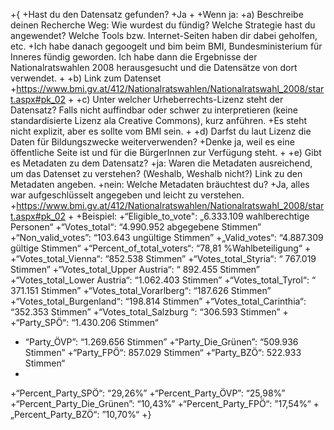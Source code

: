 +{
 +Hast du den Datensatz gefunden?
 +Ja
 +
 +Wenn ja:
 +a) Beschreibe deinen Recherche Weg: Wie wurdest du fündig? Welche Strategie hast du angewendet? Welche Tools bzw. Internet-Seiten haben dir dabei geholfen, etc.
 +Ich habe danach gegoogelt und bim beim BMI, Bundesministerium für Inneres fündig geworden. Ich habe dann die Ergebnisse der Nationalratswahlen 2008 herausgesucht und die Datensätze von dort verwendet.
 +
 +b) Link zum Datenset
 +https://www.bmi.gv.at/412/Nationalratswahlen/Nationalratswahl_2008/start.aspx#pk_02
 +
 +c) Unter welcher Urheberrechts-Lizenz steht der Datensatz? Falls nicht auffindbar oder schwer zu interpretieren (keine standardisierte Lizenz ala Creative Commons), kurz anführen.
 +Es steht nicht explizit, aber es sollte vom BMI sein.
 +
 +d) Darfst du laut Lizenz die Daten für Bildungszwecke weiterverwenden?
 +Denke ja, weil es eine öffentliche Seite ist und für die BürgerInnen zur Verfügung steht.
 +
 +e) Gibt es Metadaten zu dem Datensatz?
 +ja: Waren die Metadaten ausreichend, um das Datenset zu verstehen? (Weshalb, Weshalb nicht?) Link zu den Metadaten angeben.
 +nein: Welche Metadaten bräuchtest du?
 +Ja, alles war aufgeschlüsselt angegeben und leicht zu verstehen.
 +https://www.bmi.gv.at/412/Nationalratswahlen/Nationalratswahl_2008/start.aspx#pk_02
 +
 +Beispiel:
 +“Eligible_to_vote": „6.333.109 wahlberechtige Personen“
 +“Votes_total“: “4.990.952 abgegebene Stimmen”
 +“Non_valid_votes”: “103.643 ungültige Stimmen”
 +„Valid_votes“: “4.887.309 gültige Stimmen“
 +“Percent_of_total_voters“: “78,81 %Wahlbeteiligung“ 
 +
 +“Votes_total_Vienna“: “852.538 Stimmen”
 +“Votes_total_Styria“: “ 767.019 Stimmen”
 +“Votes_total_Upper Austria“: “ 892.455 Stimmen”
 +“Votes_total_Lower Austria“: “1.062.403 Stimmen”
 +“Votes_total_Tyrol“: “ 371.151 Stimmen”
 +“Votes_total_Vorarlberg“: “187.626 Stimmen”
 +“Votes_total_Burgenland“: “198.814 Stimmen”
 +“Votes_total_Carinthia“: “352.353 Stimmen”
 +“Votes_total_Salzburg “: “306.593 Stimmen”
 +
 +“Party_SPÖ“: “1.430.206 Stimmen“
 + “Party_ÖVP”: “1.269.656 Stimmen”
 +“Party_Die_Grünen”: “509.936 Stimmen”
 +“Party_FPÖ“: 857.029 Stimmen“
 +“Party_BZÖ“: 522.933 Stimmen“
 +
 +“Percent_Party_SPÖ“: “29,26%”
 +“Percent_Party_ÖVP”: “25,98%”
 +“Percent_Party_Die_Grünen”: “10,43%”
 +“Percent_Party_FPÖ“: ”17,54%“
 +„Percent_Party_BZÖ“: ”10,70%“
 +}
